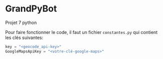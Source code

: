 # GrandPyBot
Projet 7 python

Pour faire fonctionner le code, il faut un fichier `constantes.py` qui contient les clés suivantes:
```python
key = "<geocode_api-key>"
GoogleMapsApiKey = "<votre-clé-google-maps>"
```